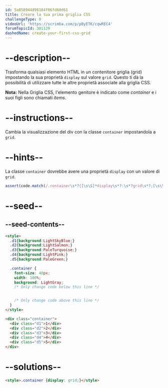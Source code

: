 ```yaml
---
id: 5a858944d96184f06fd60d61
title: Creare la tua prima griglia CSS
challengeType: 0
videoUrl: 'https://scrimba.com/p/pByETK/cqwREC4'
forumTopicId: 301129
dashedName: create-your-first-css-grid
---
```


# --description--

Trasforma qualsiasi elemento HTML in un contenitore griglia (grid) impostando la sua proprietà `display` sul valore `grid`. Questo ti dà la possibilità di utilizzare tutte le altre proprietà associate alla griglia CSS.

**Nota:** Nella Griglia CSS, l'elemento genitore è indicato come <dfn>container</dfn> e i suoi figli sono chiamati <dfn>items</dfn>.

# --instructions--

Cambia la visualizzazione del div con la classe `container` impostandola a `grid`.

# --hints--

La classe `container` dovrebbe avere una proprietà `display` con un valore di `grid`.

```js
assert(code.match(/.container\s*?{[\s\S]*display\s*?:\s*?grid\s*?;[\s\S]*}/gi));
```

# --seed--

## --seed-contents--

```html
<style>
  .d1{background:LightSkyBlue;}
  .d2{background:LightSalmon;}
  .d3{background:PaleTurquoise;}
  .d4{background:LightPink;}
  .d5{background:PaleGreen;}

  .container {
    font-size: 40px;
    width: 100%;
    background: LightGray;
    /* Only change code below this line */


    /* Only change code above this line */
  }
</style>

<div class="container">
  <div class="d1">1</div>
  <div class="d2">2</div>
  <div class="d3">3</div>
  <div class="d4">4</div>
  <div class="d5">5</div>
</div>
```

# --solutions--

```html
<style>.container {display: grid;}</style>
```

